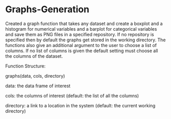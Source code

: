 # Graphs-Generation
Created a graph function that takes any dataset and create a boxplot and a histogram for numerical variables and a barplot for categorical variables and save them as PNG files in a specified repository. If no repository is specified then by default the graphs get stored in the working directory. The functions also give an additional argument to the user to choose a list of columns. If no list of columns is given the default setting must choose all the columns of the dataset.

Function Structure:

graphs(data, cols, directory)

data: the data frame of interest

cols: the columns of interest (default: the list of all the columns)

directory: a link to a location in the system (default: the current working directory)
